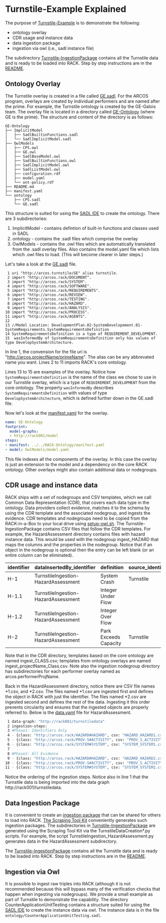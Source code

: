# Turnstile-Example Explained

The purpose of
[Turnstile-Example](https://github.com/ge-high-assurance/RACK/wiki/Turnstile-Example)
is to demonstrate the following:

* ontology overlay
* CDR usage and instance data
* data ingestion package
* ingestion via owl (i.e., sadl instance file)

The subdirectory
[Turnstile-IngestionPackage](Turnstile-IngestionPackage) contains all
the Turnstile data and is ready to be loaded into RACK.  Step by step
instructions are in the
[README](Turnstile-IngestionPackage/README.md).

## Ontology Overlay

The Turnstile overlay is created in a file called
[GE.sadl](../overlays/GE-Ontology/ontology/GE.sadl).  For the ARCOS
program, overlays are created by individual performers and are named
after the prime.  For example, the Turnstile ontology is created by
the GE-Galois team.  The overlay file is located in a directory called
[GE-Ontology](../overlays/GE-Ontology/) (where GE is the prime).  The
structure and content of the directory is as follows:

```text
GE-Ontology
├── ImplicitModel
│   ├── SadlBuiltinFunctions.sadl
│   └── SadlImplicitModel.sadl
├── OwlModels
│   ├── CPS.owl
│   ├── GE.owl
│   ├── SadlBaseModel.owl
│   ├── SadlBuiltinFunctions.owl
│   ├── SadlImplicitModel.owl
│   ├── SadlListModel.owl
│   ├── configuration.rdf
│   ├── model.yaml
│   └── ont-policy.rdf
├── README.md
├── manifest.yaml
└── ontology
    ├── CPS.sadl
    └── GE.sadl
```

This structure is suited for using the [SADL
IDE](https://github.com/SemanticApplicationDesignLanguage/sadl) to
create the ontology.  There are 3 subdirectories:

1. ImplicitModel - contains defintion of built-in functions and
   classes used in SADL
2. ontology - contains the .sadl files which comprise the overlay
3. OwlModels - contains the .owl files which are automatically
   translated from the .sadl overlay files.  Also contains the
   model.yaml file which lists which .owl files to load.  (This will
   become clearer in later steps.)

Let's take a look at the
[GE.sadl](../overlays/GE-Ontology/ontology/GE.sadl) file.

```text
 1 uri "http://arcos.turnstile/GE" alias turnstile.
 2 import "http://arcos.rack/DOCUMENT".
 3 import "http://arcos.rack/SYSTEM".
 4 import "http://arcos.rack/SOFTWARE".
 5 import "http://arcos.rack/REQUIREMENTS".
 6 import "http://arcos.rack/REVIEW".
 7 import "http://arcos.rack/TESTING".
 8 import "http://arcos.rack/HAZARD".
 9 import "http://arcos.rack/ANALYSIS".
10 import "http://arcos.rack/PROCESS".
11 import "http://arcos.rack/AGENTS".
12
13 //Model Location: DevelopmentPlan.02-SystemDevelopement.01-SystemRequirements.SystemRequirementsDefinition
14 SystemRequirementsDefinition is a type of REQUIREMENT_DEVELOPMENT.
15  wasInformedBy of SystemRequirementsDefinition only has values of type DevelopSystemArchitecture.
```

In line 1, the convension for the file uri is
"http://arcos.projectName/primeName".  The alias can be any abbrevated
name you want.  Lines 2 to 11 imports RACK's core ontology.

Lines 13 to 15 are examples of the overlay.  Notice how
`SystemRequirementsDefinition` is the name of the class we chose to
use in our Turnstile overlay, which is a type of
`REQUIREMENT_DEVELOPMENT` from the core ontology.  The property
`wasInformedBy` describes `SystemRequirementsDefinition` with values
of type `DevelopSystemArchitecture`, which is defined further down in
the GE.sadl file.

Now let's look at the
[manifest.yaml](../overlays/GE-Ontology/manifest.yaml) for the
overlay.

```yaml
name: GE-Ontology
footprint:
  model-graphs:
  - http://rack001/model
steps:
- manifest: ../../RACK-Ontology/manifest.yaml
- model: OwlModels/model.yaml
```

This file indexes all the components of the overlay.  In this case the
overlay is just an extension to the model and a dependency on the core
RACK ontology.  Other overlays might also contain additional data or
nodegroups.

## CDR usage and instance data

RACK ships with a set of nodegroups and CSV templates, which we call
Common Data Representation (CDR), that covers each data type in the
ontology.  Data providers collect evidence, matches it to the schema
by using the CDR template and the associated nodegroup, and ingests
the evidence.  CDR templates and nodegroups need to be copied from the
RACK-in-a-Box to your local drive using
[setup-owl.sh](../cli/setup-owl.sh).  The Turnstile-IngestionPackage
contains CSV files that follow the CDR templates.  For example, the
HazardAssessment directory contains files with hazard instance data.
This would be used with the nodegroup ingest\_HAZARD that maps the
columns and the properties in the nodegroup.  Notice that if an object
in the nodegroup is optional then the entry can be left blank (or an
entire column can be eliminated).

|identifier|dataInsertedBy\_identifier|definition|source\_identifier|wasDerivedFrom\_identifier|
|---|---|---|---|---|
|H-1|TurnstileIngestion-HazardAssessment|System Crash|Turnstile||
|H-1.1|TurnstileIngestion-HazardAssessment|Integer Under Flow||H-1|
|H-1.2|TurnstileIngestion-HazardAssessment|Integer Over Flow||H-1|
|H-2|TurnstileIngestion-HazardAssessment|Park Exceeds Capacity|Turnstile||

Note that in the CDR directory, templates based on the core ontology
are named ingest\_CLASS.csv; templates from ontology overlays are
named ingest\_projectName\_Class.csv.  Note also the ingestion
nodegroup directory has subdirectories for each performer overlay
named as arcos.performerProjName.

Back in the HazardAssessment directory, notice there are CSV file
names \*1.csv, and \*2.csv.  The files named \*1.csv are ingested
first and defines the object in RACK with just the identifier.  The
files named \*2.csv are ingested second and defines the rest of the
data.  Ingesting it this order prevents circularity and ensures that
the ingested objects are properly referred to.  Below is the
[data.yaml](Turnstile-IngestionPackage/HazardAssessment/data.yaml)
file for HazardAssessment.

```sh
 1 data-graph: "http://rack001/turnstiledata"
 2 ingestion-steps:
 3 #Phase1: Identifiers Only
 4 - {class: "http://arcos.rack/HAZARD#HAZARD", csv: "HAZARD_HAZARD1.csv"}
 5 - {class: "http://arcos.rack/PROV-S#ACTIVITY", csv: "PROV_S_ACTIVITY1.csv"}
 6 - {class: "http://arcos.rack/SYSTEM#SYSTEM", csv: "SYSTEM_SYSTEM1.csv"}
 7
 8 #Phase2: All Evidence
 9 - {class: "http://arcos.rack/HAZARD#HAZARD", csv: "HAZARD_HAZARD2.csv"}
10 - {class: "http://arcos.rack/PROV-S#ACTIVITY", csv: "PROV_S_ACTIVITY2.csv"}
11 - {class: "http://arcos.rack/SYSTEM#SYSTEM", csv: "SYSTEM_SYSTEM2.csv"}
```

Notice the ordering of the ingestion steps.  Notice also in line 1
that the Turnstile data is being imported into the data graph
http://rack001/turnstiledata.

## Data Ingestion Package

It is convenient to create an [ingestion
package](https://github.com/ge-high-assurance/RACK/wiki#preparing-your-own-data)
that can be shared for others to load into RACK.  [The Scraping Tool
Kit](../ScrapingToolKit) conveniently generates such ingestion
packages.  The subdirectories in
[Turnstile-IngestionPackage](Turnstile-IngestionPackage) are generated
using the Scraping Tool Kit via the TurnstileDataCreation\*.py
scripts.  For example, the script
TurnstileIngestion\_HazardAssessment.py generates data in the
HazardAssessment subdirectory.

The [Turnstile-IngestionPackage](Turnstile-IngestionPackage) contains
all the Turnstile data and is ready to be loaded into RACK.  Step by
step instructions are in the
[README](Turnstile-IngestionPackage/README.md).

## Ingestion via Owl

It is possible to ingest raw triples into RACK (although it is not
recommended because this will bypass many of the verification checks
that happen when ingesting via nodegroups).  We provide a small
example as part of Turnstile to demonstrate the capability.  The
directory CounterApplicationUnitTesting contains a structure suited
for using the [SADL
IDE](https://github.com/SemanticApplicationDesignLanguage/sadl) to
create the instance data via owl.  The instance data is in the file
`ontology/CounterApplicationUnitTesting.sadl`.
